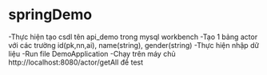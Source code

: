 # springDemo
-Thực hiện tạo csdl tên api_demo trong mysql workbench
-Tạo 1 bảng actor với các trường id(pk,nn,ai), name(string), gender(string)
-Thực hiện nhập dữ liệu
-Run file DemoApplication
-Chạy trên máy chủ http://localhost:8080/actor/getAll để test
